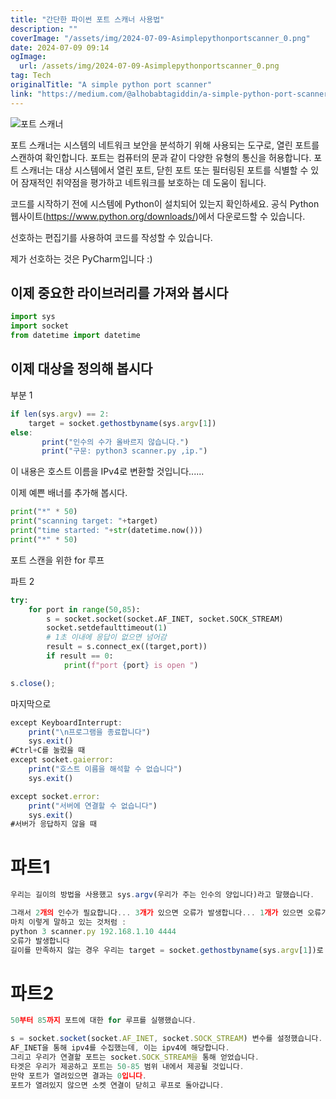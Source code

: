 ```yaml
---
title: "간단한 파이썬 포트 스캐너 사용법"
description: ""
coverImage: "/assets/img/2024-07-09-Asimplepythonportscanner_0.png"
date: 2024-07-09 09:14
ogImage:
  url: /assets/img/2024-07-09-Asimplepythonportscanner_0.png
tag: Tech
originalTitle: "A simple python port scanner"
link: "https://medium.com/@alhobabtagiddin/a-simple-python-port-scanner-57f99c154cef"
---
```


![포트 스캐너](/assets/img/2024-07-09-Asimplepythonportscanner_0.png)

포트 스캐너는 시스템의 네트워크 보안을 분석하기 위해 사용되는 도구로, 열린 포트를 스캔하여 확인합니다. 포트는 컴퓨터의 문과 같이 다양한 유형의 통신을 허용합니다. 포트 스캐너는 대상 시스템에서 열린 포트, 닫힌 포트 또는 필터링된 포트를 식별할 수 있어 잠재적인 취약점을 평가하고 네트워크를 보호하는 데 도움이 됩니다.

코드를 시작하기 전에 시스템에 Python이 설치되어 있는지 확인하세요. 공식 Python 웹사이트(https://www.python.org/downloads/)에서 다운로드할 수 있습니다.

선호하는 편집기를 사용하여 코드를 작성할 수 있습니다.

<div class="content-ad"></div>

제가 선호하는 것은 PyCharm입니다 :)

## 이제 중요한 라이브러리를 가져와 봅시다

```js
import sys
import socket
from datetime import datetime
```

## 이제 대상을 정의해 봅시다

<div class="content-ad"></div>

부분 1

```js
if len(sys.argv) == 2:
    target = socket.gethostbyname(sys.argv[1])
else:
       print("인수의 수가 올바르지 않습니다.")
       print("구문: python3 scanner.py ,ip.")
```

이 내용은 호스트 이름을 IPv4로 변환할 것입니다......

이제 예쁜 배너를 추가해 봅시다.

<div class="content-ad"></div>

```python
print("*" * 50)
print("scanning target: "+target)
print("time started: "+str(datetime.now()))
print("*" * 50)
```

포트 스캔을 위한 for 루프

파트 2

```python
try:
    for port in range(50,85):
        s = socket.socket(socket.AF_INET, socket.SOCK_STREAM)
        socket.setdefaulttimeout(1)
        # 1초 이내에 응답이 없으면 넘어감
        result = s.connect_ex((target,port))
        if result == 0:
            print(f"port {port} is open ")
```

<div class="content-ad"></div>

```js
s.close();
```

마지막으로

```js
except KeyboardInterrupt:
    print("\n프로그램을 종료합니다")
    sys.exit()
#Ctrl+C를 눌렀을 때
except socket.gaierror:
    print("호스트 이름을 해석할 수 없습니다")
    sys.exit()
```

```js
except socket.error:
    print("서버에 연결할 수 없습니다")
    sys.exit()
#서버가 응답하지 않을 때
```

<div class="content-ad"></div>

# 파트1

```js
우리는 길이의 방법을 사용했고 sys.argv(우리가 주는 인수의 양입니다)라고 말했습니다.
```

```js
그래서 2개의 인수가 필요합니다... 3개가 있으면 오류가 발생합니다... 1개가 있으면 오류가 발생합니다.
마치 이렇게 말하고 있는 것처럼 :
python 3 scanner.py 192.168.1.10 4444
오류가 발생합니다
길이를 만족하지 않는 경우 우리는 target = socket.gethostbyname(sys.argv[1])로 우리의 대상을 설정할 것입니다... 그리고 [1]은 ip 주소의 인수입니다
```

# 파트2

<div class="content-ad"></div>

```js
50부터 85까지 포트에 대한 for 루프를 실행했습니다.
```

```js
s = socket.socket(socket.AF_INET, socket.SOCK_STREAM) 변수를 설정했습니다.
AF_INET을 통해 ipv4를 수집했는데, 이는 ipv4에 해당합니다.
그리고 우리가 연결할 포트는 socket.SOCK_STREAM을 통해 얻었습니다.
타겟은 우리가 제공하고 포트는 50-85 범위 내에서 제공될 것입니다.
만약 포트가 열려있으면 결과는 0입니다.
포트가 열려있지 않으면 소켓 연결이 닫히고 루프로 돌아갑니다.
```
